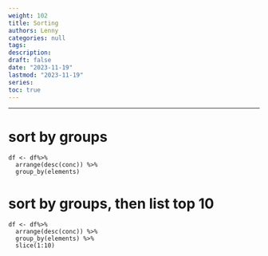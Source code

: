 ```yaml
---
weight: 102
title: Sorting
authors: Lenny
categories: null
tags: 
description: 
draft: false
date: "2023-11-19"
lastmod: "2023-11-19"
series:
toc: true
---
```



<!--more-->
---

# sort by groups

```
df <- df%>%
  arrange(desc(conc)) %>%
  group_by(elements)
```

# sort by groups, then list top 10

```
df <- df%>%
  arrange(desc(conc)) %>%
  group_by(elements) %>%
  slice(1:10)
```